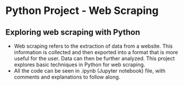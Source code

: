 # Python Project - Web Scraping
 ## Exploring web scraping with Python

 * Web scraping refers to the extraction of data from a website. This information is collected and then exported into a format that is more useful for the user. Data can then be further analyzed. This project explores basic techniques in Python for web scraping.
 * All the code can be seen in .ipynb (Jupyter notebook) file, with comments and explanations to follow along.
